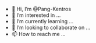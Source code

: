 - 👋 Hi, I’m @Pang-Kentros
- 👀 I’m interested in ...
- 🌱 I’m currently learning ...
- 💞️ I’m looking to collaborate on ...
- 📫 How to reach me ...

<!---
Pang-Kentros/Pang-Kentros is a ✨ special ✨ repository because its `README.md` (this file) appears on your GitHub profile.
You can click the Preview link to take a look at your changes.
--->

